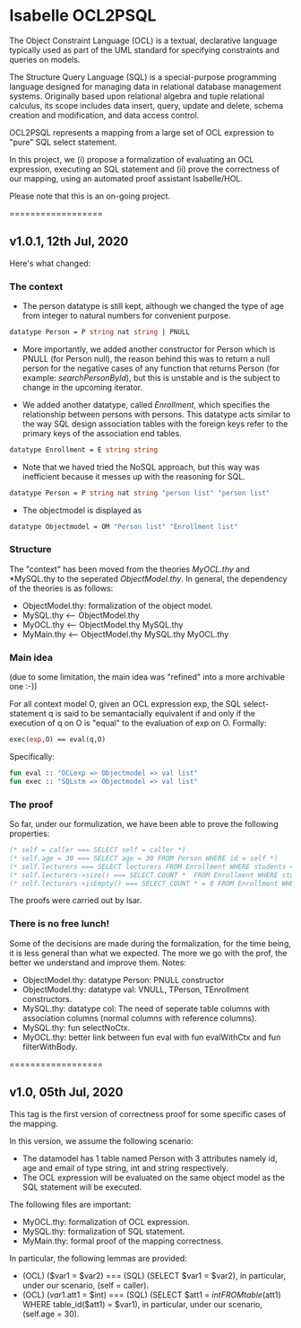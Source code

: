 # Isabelle OCL2PSQL

The Object Constraint Language (OCL) is a textual, declarative language typically used as part of the UML standard for specifying constraints and queries on models.

The Structure Query Language (SQL) is a special-purpose programming language designed for managing data in relational database management systems. Originally based
upon relational algebra and tuple relational calculus, its scope includes
data insert, query, update and delete, schema creation and modification,
and data access control.

OCL2PSQL represents a mapping from a large set of OCL expression to "pure" SQL select statement.

In this project, we (i) propose a formalization of evaluating an OCL expression, executing an SQL statement and (ii) prove the correctness of our mapping, using an automated proof assistant Isabelle/HOL.

Please note that this is an on-going project.

==================
## v1.0.1, 12th Jul, 2020

Here's what changed:

### The context
- The person datatype is still kept, although we changed the type of age from integer to natural numbers for convenient purpose.
```ocaml
datatype Person = P string nat string | PNULL
```
- More importantly, we added another constructor for Person which is PNULL (for Person null), the reason behind this was to return a null person
for the negative cases of any function that returns Person (for example: *searchPersonById*), but this is unstable and 
is the subject to change in the upcoming iterator.

- We added another datatype, called *Enrollment*, which specifies the relationship between persons with persons. 
This datatype acts similar to the way SQL design association tables with the foreign keys refer to the primary keys
of the association end tables. 
```ocaml
datatype Enrollment = E string string
```

- Note that we haved tried the NoSQL approach, but this way was inefficient because it messes up with the reasoning for SQL.
```ocaml
datatype Person = P string nat string "person list" "person list"
```

- The objectmodel is displayed as
```ocaml
datatype Objectmodel = OM "Person list" "Enrollment list"
```

### Structure
The "context" has been moved from the theories *MyOCL.thy* and *MySQL.thy to the seperated *ObjectModel.thy*.
In general, the dependency of the theories is as follows:
- ObjectModel.thy: formalization of the object model.
- MySQL.thy <-- ObjectModel.thy
- MyOCL.thy <-- ObjectModel.thy MySQL.thy
- MyMain.thy <-- ObjectModel.thy MySQL.thy MyOCL.thy

### Main idea 
(due to some limitation, the main idea was "refined" into a more archivable one :-))

For all context model O, given an OCL expression exp, the SQL select-statement q is said to be semantacially equivalent
if and only if the execution of q on O is "equal" to the evaluation of exp on O. Formally:
```ocaml
exec(exp,O) == eval(q,O)
```
Specifically:
```ocaml
fun eval :: "OCLexp => Objectmodel => val list"
fun exec :: "SQLstm => Objectmodel => val list"
```

### The proof
So far, under our formulization, we have been able to prove the following properties:
```ocaml
(* self = caller === SELECT self = caller *)
(* self.age = 30 === SELECT age = 30 FROM Person WHERE id = self *)
(* self.lecturers === SELECT lecturers FROM Enrollment WHERE students = self *)
(* self.lecturers->size() === SELECT COUNT *  FROM Enrollment WHERE students = self *)
(* self.lecturers->isEmpty() === SELECT COUNT * = 0 FROM Enrollment WHERE students = self *)
```
The proofs were carried out by Isar.

### There is no free lunch!
Some of the decisions are made during the formalization, for the time being, it is less general than what we expected.
The more we go with the prof, the better we understand and improve them. Notes:
- ObjectModel.thy: datatype Person: PNULL constructor
- ObjectModel.thy: datatype val: VNULL, TPerson, TEnrollment constructors.
- MySQL.thy: datatype col: The need of seperate table columns with association columns (normal columns with reference columns).
- MySQL.thy: fun selectNoCtx.
- MyOCL.thy: better link between fun eval with fun evalWithCtx and fun filterWithBody.

==================
## v1.0, 05th Jul, 2020

This tag is the first version of correctness proof for some specific cases of the mapping. 

In this version, we assume the following scenario:
- The datamodel has 1 table named Person with 3 attributes namely id, age and email of type string, int and string respectively.
- The OCL expression will be evaluated on the same object model as the SQL statement will be executed.

The following files are important:
- MyOCL.thy: formalization of OCL expression.
- MySQL.thy: formalization of SQL statement.
- MyMain.thy: formal proof of the mapping correctness.

In particular, the following lemmas are provided:
- (OCL) ($var1 = $var2)  === (SQL) (SELECT $var1 = $var2), in particular, under our scenario, (self = caller).
- (OCL) ($var1.$att1 = $int) === (SQL) (SELECT $att1 = $int FROM table($att1) WHERE table_id($att1) = $var1), in particular, under our scenario, (self.age = 30).